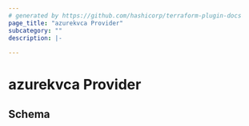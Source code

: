 ```yaml
---
# generated by https://github.com/hashicorp/terraform-plugin-docs
page_title: "azurekvca Provider"
subcategory: ""
description: |-
  
---
```


# azurekvca Provider





<!-- schema generated by tfplugindocs -->
## Schema
